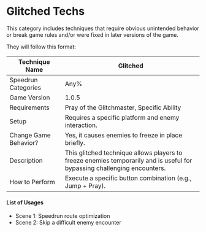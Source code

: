 # Glitched Techs

This category includes techniques that require obvious unintended behavior or break game rules and/or were fixed in later versions of the game.

They will follow this format:

| Technique Name          | Glitched |
|-------------------------|--------------------------|
| Speedrun Categories     | Any%                     |
| Game Version            | 1.0.5                    |
| Requirements            | Pray of the Glitchmaster, Specific Ability |
| Setup                   | Requires a specific platform and enemy interaction. |
| Change Game Behavior?   | Yes, it causes enemies to freeze in place briefly. |
| Description             | This glitched technique allows players to freeze enemies temporarily and is useful for bypassing challenging encounters.  |
| How to Perform          | Execute a specific button combination (e.g., Jump + Pray). |

#### List of Usages

- Scene 1: Speedrun route optimization
- Scene 2: Skip a difficult enemy encounter
